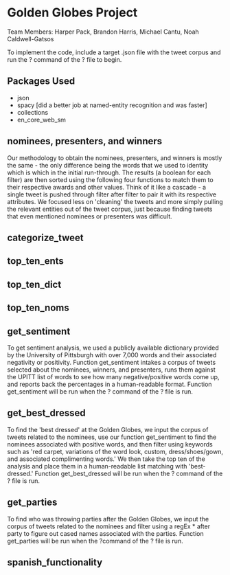 # Golden Globes Project
Team Members: Harper Pack, Brandon Harris, Michael Cantu, Noah Caldwell-Gatsos

To implement the code, include a target .json file with the tweet corpus and run the ? command of the ? file to begin.

## Packages Used
* json
* spacy [did a better job at named-entity recognition and was faster] 
* collections
* en_core_web_sm

## nominees, presenters, and winners
  Our methodology to obtain the nominees, presenters, and winners is mostly the same - the only difference being the words that we used to identity which is which in the initial run-through. The results (a boolean for each filter) are then sorted using the following four functions to match them to their respective awards and other values. Think of it like a cascade - a single tweet is pushed through filter after filter to pair it with its respective attributes. 
  We focused less on 'cleaning' the tweets and more simply pulling the relevant entities out of the tweet corpus, just because finding tweets that even mentioned nominees or presenters was difficult. 

## categorize_tweet

## top_ten_ents

## top_ten_dict

## top_ten_noms

## get_sentiment
  To get sentiment analysis, we used a publicly available dictionary provided by the University of Pittsburgh with over 7,000 words and their associated negativity or positivity. Function get_sentiment intakes a corpus of tweets selected about the nominees, winners, and presenters, runs them against the UPITT list of words to see how many negative/positive words come up, and reports back the percentages in a human-readable format. Function get_sentiment will be run when the ? command of the ? file is run. 

## get_best_dressed
  To find the 'best dressed' at the Golden Globes, we input the corpus of tweets related to the nominees, use our function get_sentiment to find the nominees associated with positive words, and then filter using keywords such as 'red carpet, variations of the word look, custom, dress/shoes/gown, and associated complimenting words.' We then take the top ten of the analysis and place them in a human-readable list matching with 'best-dressed.' Function get_best_dressed will be run when the ? command of the ? file is run.  

## get_parties
  To find who was throwing parties after the Golden Globes, we input the corpus of tweets related to the nominees and filter using a regEx * after party to figure out cased names associated with the parties. Function get_parties will be run when the ?command of the ? file is run. 
  
## spanish_functionality 
  

